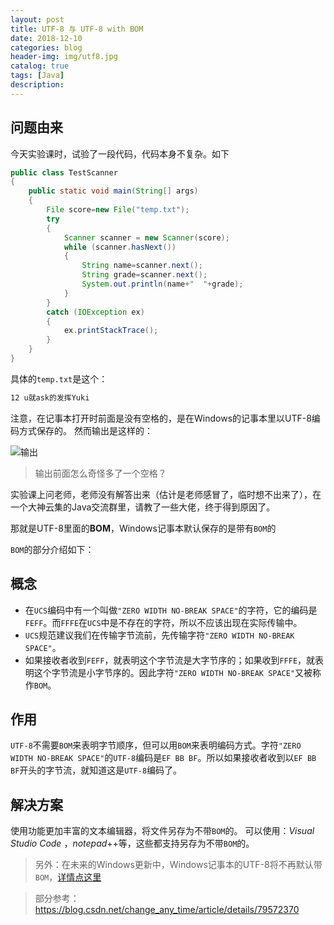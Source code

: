 ```yaml
---
layout: post
title: UTF-8 与 UTF-8 with BOM
date: 2018-12-10
categories: blog
header-img: img/utf8.jpg
catalog: true
tags: [Java]
description: 
---
```

## 问题由来
今天实验课时，试验了一段代码，代码本身不复杂。如下

```java
public class TestScanner
{
    public static void main(String[] args)
    {
        File score=new File("temp.txt");
        try
        {
            Scanner scanner = new Scanner(score);
            while (scanner.hasNext())
            {
                String name=scanner.next();
                String grade=scanner.next();
                System.out.println(name+"  "+grade);
            }
        }
        catch (IOException ex)
        {
            ex.printStackTrace();
        }
    }
}
```
具体的`temp.txt`是这个：
```txt
12 u就ask的发挥Yuki
```
注意，在记事本打开时前面是没有空格的，是在Windows的记事本里以UTF-8编码方式保存的。
然而输出是这样的：

![输出](http://lie209.tech/img/utf8/utf8.png "输出")

>输出前面怎么奇怪多了一个空格？

实验课上问老师，老师没有解答出来（估计是老师感冒了，临时想不出来了），在一个大神云集的Java交流群里，请教了一些大佬，终于得到原因了。

那就是UTF-8里面的**BOM**，Windows记事本默认保存的是带有`BOM`的

`BOM`的部分介绍如下：

## 概念

- 在`UCS`编码中有一个叫做`"ZERO WIDTH NO-BREAK SPACE"`的字符，它的编码是`FEFF`。而`FFFE`在`UCS`中是不存在的字符，所以不应该出现在实际传输中。
- `UCS`规范建议我们在传输字节流前，先传输字符`"ZERO WIDTH NO-BREAK SPACE"`。
- 如果接收者收到`FEFF`，就表明这个字节流是大字节序的；如果收到`FFFE`，就表明这个字节流是小字节序的。因此字符`"ZERO WIDTH NO-BREAK SPACE"`又被称作`BOM`。

## 作用

`UTF-8`不需要`BOM`来表明字节顺序，但可以用`BOM`来表明编码方式。字符`"ZERO WIDTH NO-BREAK SPACE"`的`UTF-8`编码是`EF BB BF`。所以如果接收者收到以`EF BB BF`开头的字节流，就知道这是`UTF-8`编码了。

## 解决方案

使用功能更加丰富的文本编辑器，将文件另存为不带`BOM`的。
可以使用：_Visual Studio Code_ ，*notepad*++等，这些都支持另存为不带`BOM`的。

>另外：在未来的Windows更新中，Windows记事本的UTF-8将不再默认带`BOM`，[详情点这里](https://www.ithome.com/0/399/675.htm)

>部分参考：https://blog.csdn.net/change_any_time/article/details/79572370